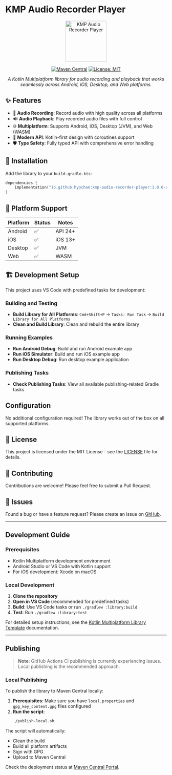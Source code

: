 # KMP Audio Recorder Player

<div align="center">
  <img src="https://github.com/user-attachments/assets/df643740-6c9e-418e-a3a9-0da974ba7c5f" alt="KMP Audio Recorder Player" width="128" height="128" />
  
  [![Maven Central](https://img.shields.io/maven-central/v/io.github.hyochan/kmp-audio-recorder-player.svg)](https://central.sonatype.com/artifact/io.github.hyochan/kmp-audio-recorder-player)
  [![License: MIT](https://img.shields.io/badge/License-MIT-yellow.svg)](https://opensource.org/licenses/MIT)
  
  *A Kotlin Multiplatform library for audio recording and playback that works seamlessly across Android, iOS, Desktop, and Web platforms.*
</div>

## ✨ Features

- 🎤 **Audio Recording**: Record audio with high quality across all platforms
- 🔊 **Audio Playback**: Play recorded audio files with full control
- 🌐 **Multiplatform**: Supports Android, iOS, Desktop (JVM), and Web (WASM)
- 📱 **Modern API**: Kotlin-first design with coroutines support
- 🛡️ **Type Safety**: Fully typed API with comprehensive error handling

## 🚀 Installation

Add the library to your `build.gradle.kts`:

```kotlin
dependencies {
    implementation("io.github.hyochan:kmp-audio-recorder-player:1.0.0-alpha04")
}
```

## 📱 Platform Support

| Platform | Status | Notes   |
| -------- | ------ | ------- |
| Android  | ✅     | API 24+ |
| iOS      | ✅     | iOS 13+ |
| Desktop  | ✅     | JVM     |
| Web      | ✅     | WASM    |

## 🏗️ Development Setup

This project uses VS Code with predefined tasks for development:

### Building and Testing

- **Build Library for All Platforms**: `Cmd+Shift+P` → `Tasks: Run Task` → `Build Library for All Platforms`
- **Clean and Build Library**: Clean and rebuild the entire library

### Running Examples

- **Run Android Debug**: Build and run Android example app
- **Run iOS Simulator**: Build and run iOS example app
- **Run Desktop Debug**: Run desktop example application

### Publishing Tasks

- **Check Publishing Tasks**: View all available publishing-related Gradle tasks

## Configuration

No additional configuration required! The library works out of the box on all supported platforms.

## 📄 License

This project is licensed under the MIT License - see the [LICENSE](LICENSE) file for details.

## 🤝 Contributing

Contributions are welcome! Please feel free to submit a Pull Request.

## 🐛 Issues

Found a bug or have a feature request? Please create an issue on [GitHub](https://github.com/hyochan/kmp-audio-recorder-player/issues).

---

## Development Guide

### Prerequisites

- Kotlin Multiplatform development environment
- Android Studio or VS Code with Kotlin support
- For iOS development: Xcode on macOS

### Local Development

1. **Clone the repository**
2. **Open in VS Code** (recommended for predefined tasks)
3. **Build**: Use VS Code tasks or run `./gradlew :library:build`
4. **Test**: Run `./gradlew :library:test`

For detailed setup instructions, see the [Kotlin Multiplatform Library Template](https://github.com/Kotlin/multiplatform-library-template) documentation.

---

## Publishing

> **Note**: GitHub Actions CI publishing is currently experiencing issues. Local publishing is the recommended approach.

### Local Publishing

To publish the library to Maven Central locally:

1. **Prerequisites**: Make sure you have `local.properties` and `gpg_key_content.gpg` files configured
2. **Run the script**:
   ```bash
   ./publish-local.sh
   ```

The script will automatically:

- Clean the build
- Build all platform artifacts
- Sign with GPG
- Upload to Maven Central

Check the deployment status at [Maven Central Portal](https://central.sonatype.com/publishing/deployments).
